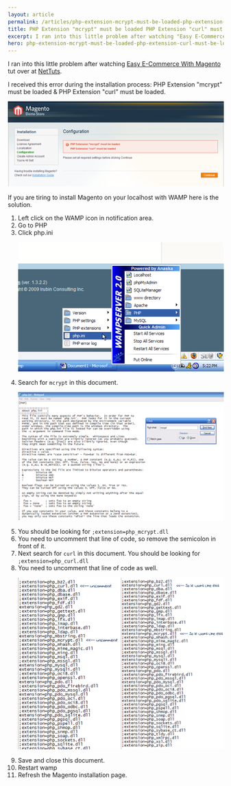 ```yaml
---
layout: article
permalink: /articles/php-extension-mcrypt-must-be-loaded-php-extension-curl-must-be-loaded/
title: PHP Extension "mcrypt" must be loaded PHP Extension "curl" must be loaded
excerpt: I ran into this little problem after watching "Easy E-Commerce With Magento" tut over at NetTuts
hero: php-extension-mcrypt-must-be-loaded-php-extension-curl-must-be-loaded
---
```


<p>I ran into this little problem after watching <a title="Easy E-Commerce With Magento" href="http://net.tutsplus.com/videos/screencasts/easy-e-commerce-with-magento/">Easy E-Commerce With Magento</a> tut over at <a title="NetTuts" href="http://net.tutsplus.com">NetTuts</a>.</p>
<p>I received this error during the installation process: PHP Extension "mcrypt" must be loaded &amp; PHP Extension "curl" must be loaded.</p>
<p><img src="/assets/php-extension-mcrypt-must-be-loaded-php-extension-curl-must-be-loaded/6.png"/></p>
<p>If you are tiring to install Magento on your localhost with WAMP here is the solution.</p>

<ol>
  <li>Left click on the WAMP icon in notification area.</li>
  <li>Go to PHP</li>
  <li>Click php.ini</li>
  <p><img src="/assets/php-extension-mcrypt-must-be-loaded-php-extension-curl-must-be-loaded/1.png"/></p>
  <li>Search for <code>mcrypt</code> in this document.</li>
  <p><img src="/assets/php-extension-mcrypt-must-be-loaded-php-extension-curl-must-be-loaded/2.png"/></p>
  <li>You should be looking for <code>;extension=php_mcrypt.dll</code></li>
  <li>You need to uncomment that line of code, so remove the semicolon in front of it.</li>
  <li>Next search for <code>curl</code> in this document. You should be looking for <code>;extension=php_curl.dll</code></li>
  <li>You need to uncomment that line of code as well.</li>
  <p><img src="/assets/php-extension-mcrypt-must-be-loaded-php-extension-curl-must-be-loaded/7.png" /></p>
  <li>Save and close this document.</li>
  <li>Restart wamp</li>
  <li>Refresh the Magento installation page.</li>
</ol>
